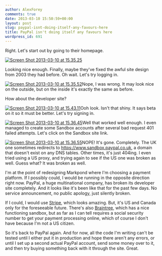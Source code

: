 ```yaml
---
author: AlexForey
comments: true
date: 2013-03-10 15:50:59+00:00
layout: post
slug: paypal-isnt-doing-itself-any-favours-here
title: PayPal isn't doing itself any favours here
wordpress_id: 691
---
```


Right. Let's start out by going to their homepage.

[![Screen Shot 2013-03-10 at 15.35.25](http://newfangled.me/wp-content/uploads/2013/03/Screen-Shot-2013-03-10-at-15.35.25-1024x557.png)](http://newfangled.me/wp-content/uploads/2013/03/Screen-Shot-2013-03-10-at-15.35.25.png)



Looking nice enough. Finally, maybe they've fixed the awful site design from 2003 they had before. Oh wait. Let's try logging in.

[![Screen Shot 2013-03-10 at 15.35.52](http://newfangled.me/wp-content/uploads/2013/03/Screen-Shot-2013-03-10-at-15.35.52-1024x514.png)](http://newfangled.me/wp-content/uploads/2013/03/Screen-Shot-2013-03-10-at-15.35.52.png)Nope, I was wrong. It may look nice on the outside, but on the inside it's exactly the same as before.

How about the developer site?

[![Screen Shot 2013-03-10 at 15.43.11](http://newfangled.me/wp-content/uploads/2013/03/Screen-Shot-2013-03-10-at-15.43.11-1024x476.png)](http://newfangled.me/wp-content/uploads/2013/03/Screen-Shot-2013-03-10-at-15.43.11.png)Ooh look. Isn't that shiny. It says beta on it so it must be better. Let's try signing in.

[![Screen Shot 2013-03-10 at 15.36.45](http://newfangled.me/wp-content/uploads/2013/03/Screen-Shot-2013-03-10-at-15.36.45-1024x461.png)](http://newfangled.me/wp-content/uploads/2013/03/Screen-Shot-2013-03-10-at-15.36.45.png)Well that worked well enough. I even managed to create some Sandbox accounts after several bad request 401 failed attempts. Let's click on the Sandbox site link.

[![Screen Shot 2013-03-10 at 15.36.55](http://newfangled.me/wp-content/uploads/2013/03/Screen-Shot-2013-03-10-at-15.36.55-1024x251.png)](http://newfangled.me/wp-content/uploads/2013/03/Screen-Shot-2013-03-10-at-15.36.55.png)NOPE! It's gone. Completely. The UK one sometimes redirects to https://www.sandbox.paypal.co.uk, a domain that doesn't exist on any DNS tables. Other times, it's just 404ing. I even tried using a US proxy, and trying again to see if the US one was broken as well. Guess what? It was broken as well.

I'm at the point of redesigning Markpond where I'm choosing a payment platform. If I possibly could, I would be running in the opposite direction right now. PayPal, a huge multinational company, has broken its developer site completely. And it looks like it's been like that for the past few days. No service announcement, no public apology, just silently broken.

If I could, I would use [Stripe](https://stripe.com), which looks amazing. But, it's US and Canada only for the foreseeable future. There's also [Braintree](https://braintreepayments.com), which has a nice functioning sandbox, but as far as I can tell requires a social security number to get your payment processing online, which of course I don't have because I'm not a US citizen.

So it's back to PayPal again. And for now, all the code I'm writing can't be tested until I either put it in production and hope there aren't any errors, or until I set up a second actual PayPal account, send some money over to it, and then try buying something back with it through the site. Great.








